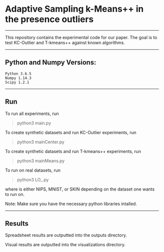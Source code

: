# Adaptive Sampling k-Means++ in the presence outliers
---

This repository contains the experimental
code for our paper. The goal is to test 
KC-Outlier and T-kmeans++ against known algorithms. 

---
## Python and Numpy Versions:
	Python 3.6.5
	Numpy 1.14.3
	Scipy 1.2.1

---
## Run

To run all experiments, run 

> python3 main.py

To create synthetic datasets and run KC-Outlier experiments, run

> python3 mainCenter.py

To create synthetic datasets and run T-kmeans++ experiments, run

> python3 mainMeans.py

To run on real datasets, run

> python3 LO_<dataset>.py

where <dataset> is either NIPS, MNIST, or SKIN depending on the dataset one wants to run on.

Note: Make sure you have the necessary python libraries intalled.

---
## Results

Spreadsheet results are outputted into the outputs directory.

Visual results are outputted into the visualizations directory.
